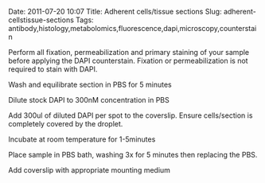 Date: 2011-07-20 10:07
Title: Adherent cells/tissue sections
Slug: adherent-cellstissue-sections
Tags: antibody,histology,metabolomics,fluorescence,dapi,microscopy,counterstain







Perform all fixation, permeabilization and primary staining of your sample before applying the DAPI counterstain. Fixation or permeabilization is not required to stain with DAPI.



Wash and equilibrate section in PBS for 5 minutes



Dilute stock DAPI to 300nM concentration in PBS



Add 300ul of diluted DAPI per spot to the coverslip. Ensure cells/section is completely covered by the droplet.



Incubate at room temperature for 1-5minutes



Place sample in PBS bath, washing 3x for 5 minutes then replacing the PBS. 



Add coverslip with appropriate mounting medium




